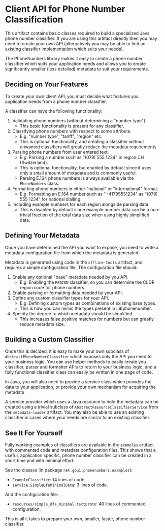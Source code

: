 # Client API for Phone Number Classification

This artifact contains basic classes required to build a specialized Java phone
number classifier. If you are using this artifact directly then you may need to
create your own API (alternatively you may be able to find an existing
classifier implementation which suits your needs).

The PhoneNumbers library makes it easy to create a phone number classifier
which suits your application needs and allows you to create significantly
smaller (less detailed) metadata to suit your requirements.

## Deciding on Your Features

To create your own client API, you must decide what features you application
needs from a phone number classifier.

A classifier can have the following functionality:
1. Validating phone numbers (without determining a "number type").
    * This basic functionality is present for any classifier. 
2. Classifying phone numbers with respect to some attribute.
    * E.g. "number type", "tariff", "region" etc.
    * This is optional functionality, and creating a classifier without unwanted
      classifiers will greatly reduce the metadata requirements.
3. Parsing phone numbers from user entered text.
    * E.g. Parsing a number such as "(079) 555 1234" in region CH (Switzerland).
    * This is optional functionality, but enabled by default since it uses only
      a small amount of metadata and is commonly useful.
    * Parsing E.164 phone numbers is always available via the `PhoneNumbers`
      class.
4. Formatting phone numbers in either "national" or "international" format.
    * E.g. Formatting an E.164 number such as "+41795551234" as "(079) 555 1234"
      for national dialling.
5. Including example numbers for each region alongside parsing data.
    * This is disabled by default since example number data can be a non-trivial
      fraction of the total data size when using highly simplified data.

## Defining Your Metadata

Once you have determined the API you want to expose, you need to write a
metadata configuration file from which the metadata is generated.

Metadata is generated using code in the `offline-tools` artifact, and requires a
simple configuration file. The configuration file should:

1. Enable any optional "base" metadata needed by you API.
    * E.g. Enabling the `REGION` classifier, so you can determine the CLDR
      region code for phone numbers. 
2. Enable parsing or formatting data needed by your API.
3. Define any custom classifier types for your API.
    * E.g. Defining custom types as combinations of existing base types.
    * This is how you can mimic the types present in Libphonenumber.
4. Specify the degree to which metadata should be simplified.
    * This increases false positive matches for numbers but can greatly
      reduce metadata size.

## Building a Custom Classifier

Once this is decided, it is easy to make your own subclass of
`AbstractPhoneNumberClassifier` which exposes only the API you need to your
business logic. You can use helper methods to easily create you classifier,
parser and formatter APIs to return to your business logic, and a fully
functional classifier class can easily be written in one page of code.

In Java, you will also need to provide a service class which provides the data
to your application, or provide your own mechanism for acquiring the metadata.

A service provider which uses a Java resource to hold the metadata can be
created using a trivial subclass of `AbstractResourceClassifierService` from
the `metadata-loader` artifact. You may also be able to use an existing
classifier in cases where your needs are similar to an existing classifier.

## See It For Yourself

Fully working examples of classifiers are available in the `examples` artifact
with commented code and metadata configuration files. This shows that a useful,
application specific, phone number classifier can be created in a short time and
with minimal effort:

See the classes (in package `net.goui.phonenumbers.examples`):
* `ExampleClassifier`: 14 lines of code.
* `service.SimpleDfaMinimalData`: 3 lines of code.

And the configuration file:
* `resources/simple_dfa_minimal.textproto`: 40 lines of commented configuration.

This is all it takes to prepare your own, smaller, faster, phone number
classifier.